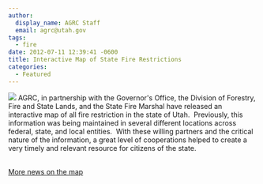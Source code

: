 ```yaml
---
author:
  display_name: AGRC Staff
  email: agrc@utah.gov
tags:
  - fire
date: 2012-07-11 12:39:41 -0600
title: Interactive Map of State Fire Restrictions
categories:
  - Featured
---
```

<p><img src="{{ "/images/UtahFireInfo.png" | prepend: site.baseurl }}" class="inline-text-right pull-right" /> AGRC, in partnership with the Governor's Office, the Division of Forestry, Fire and State Lands, and the State Fire Marshal have released an interactive map of all fire restriction in the state of Utah.  Previously, this information was being maintained in several different locations across federal, state, and local entities.  With these willing partners and the critical nature of the information, a great level of cooperations helped to create a very timely and relevant resource for citizens of the state.
<p><a href="http://www.ksl.com/?nid=1105&amp;sid=21191542&amp;title=target-shooting-to-be-temporarily-banned-in-some-areas&amp;s_cid=queue-15"><br />
More news on the map</a></p>

